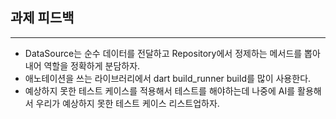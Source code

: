 ## 과제 피드백
---
- DataSource는 순수 데이터를 전달하고 Repository에서 정제하는 메서드를 뽑아내어 역할을 정확하게 분담하자.
- 애노테이션을 쓰는 라이브러리에서 dart build_runner build를 많이 사용한다.
- 예상하지 못한 테스트 케이스를 적용해서 테스트를 해야하는데 나중에 AI를 활용해서 우리가 예상하지 못한 테스트 케이스 리스트업하자.
